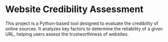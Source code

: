 # Website Credibility Assessment

This project is a Python-based tool designed to evaluate the credibility of online sources. It analyzes key factors to determine the reliability of a given URL, helping users assess the trustworthiness of websites.
